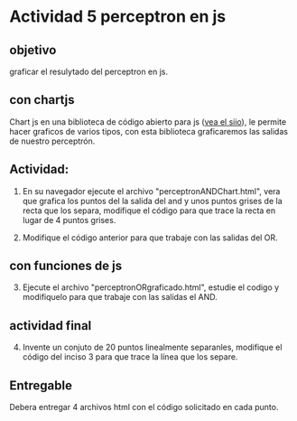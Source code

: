 # Actividad 5 perceptron en js

## objetivo

graficar el resulytado del perceptron en js.

## con chartjs

Chart js en una biblioteca de código abierto para js ([vea el siio](https://www.chartjs.org/)), le permite hacer graficos de varios tipos, con esta biblioteca graficaremos las salidas de nuestro perceptrón.

## Actividad:

1. En su navegador ejecute el archivo "perceptronANDChart.html", vera que grafica los puntos del la salida del and y unos puntos grises de la recta que los separa, modifique el código para que trace la recta en lugar de 4 puntos grises.

2. Modifique el código anterior para que trabaje con las salidas del OR.




## con funciones de js

3. Ejecute el archivo "perceptronORgraficado.html", estudie el codigo y  modifiquelo para que trabaje con las salidas el AND.

## actividad final

4. Invente un conjuto de 20 puntos linealmente separanles, modifique el código del inciso 3 para que trace la línea que los separe.

## Entregable

Debera entregar 4 archivos html con el código solicitado en cada punto.